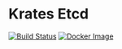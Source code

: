 # Krates Etcd

[![Build Status](https://travis-ci.org/appstersio/krates-etcd.svg?branch=master)](https://travis-ci.org/appstersio/krates-etcd) [![Docker Image](https://images.microbadger.com/badges/version/krates/etcd.svg)](https://microbadger.com/images/krates/etcd)

